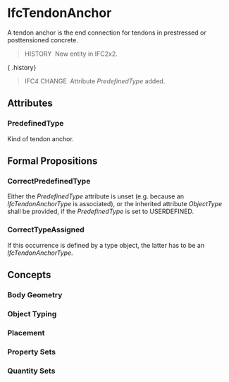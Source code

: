 # IfcTendonAnchor

A tendon anchor is the end connection for tendons in prestressed or posttensioned concrete.

> HISTORY&nbsp; New entity in IFC2x2.

{ .history}
> IFC4 CHANGE&nbsp; Attribute _PredefinedType_ added.

## Attributes

### PredefinedType
Kind of tendon anchor.

## Formal Propositions

### CorrectPredefinedType
Either the _PredefinedType_ attribute is unset (e.g. because an _IfcTendonAnchorType_ is associated), or the inherited attribute _ObjectType_ shall be provided, if the _PredefinedType_ is set to USERDEFINED.

### CorrectTypeAssigned
If this occurrence is defined by a type object, the latter has to be an _IfcTendonAnchorType_.

## Concepts

### Body Geometry


### Object Typing


### Placement


### Property Sets


### Quantity Sets


